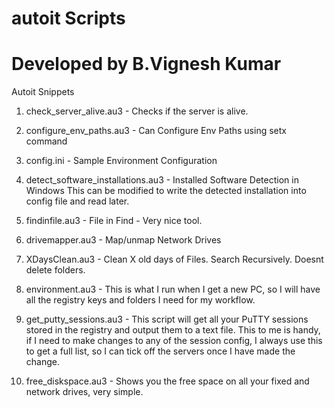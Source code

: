 # autoit Scripts
# Developed by B.Vignesh Kumar
Autoit Snippets

1. check_server_alive.au3 - Checks if the server is alive.
2. configure_env_paths.au3	- Can Configure Env Paths using setx command
3. config.ini - Sample Environment Configuration

4. detect_software_installations.au3 -	Installed Software Detection in Windows
This can be modified to write the detected installation into config file and read later.

5. findinfile.au3 - File in Find - Very nice tool.

6. drivemapper.au3 - Map/unmap Network Drives 

7. XDaysClean.au3 - Clean X old days of Files. Search Recursively. Doesnt delete folders.

8. environment.au3 - This is what I run when I get a new PC, so I will have all the registry keys and folders I need for my workflow.

9. get_putty_sessions.au3 - This script will get all your PuTTY sessions stored in the registry and output them to a text file.  This to me is handy, if I need to make changes to any of the session config, I always use this to get a full list, so I can tick off the servers once I have made the change.

10. free_diskspace.au3 - Shows you the free space on all your fixed and network drives, very simple.

